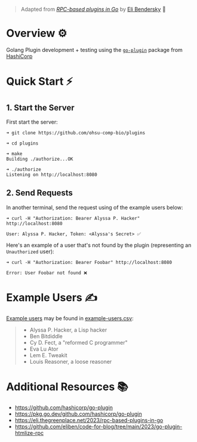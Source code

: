 > Adapted from [*RPC-based plugins in Go*](https://eli.thegreenplace.net/2023/rpc-based-plugins-in-go) by [Eli Bendersky](https://eli.thegreenplace.net/) 🚀

# Overview ⚙️

Golang Plugin development + testing using the [`go-plugin`](https://github.com/hashicorp/go-plugin) package from [HashiCorp](https://github.com/hashicorp)

# Quick Start ⚡

## 1. Start the Server 
First start the server:

```console
➜ git clone https://github.com/ohsu-comp-bio/plugins

➜ cd plugins

➜ make
Building ./authorize...OK

➜ ./authorize
Listening on http://localhost:8080
```

## 2. Send Requests

In another terminal, send the request using of the example users below:

```console
➜ curl -H "Authorization: Bearer Alyssa P. Hacker" http://localhost:8080

User: Alyssa P. Hacker, Token: <Alyssa's Secret> ✅
```

Here's an example of a user that's not found by the plugin (representing an `Unauthorized` user):

```console
➜ curl -H "Authorization: Bearer Foobar" http://localhost:8080

Error: User Foobar not found ❌
```

# Example Users ✍️

[Example users](https://en.wikipedia.org/wiki/Structure_and_Interpretation_of_Computer_Programs#Characters) may be found in [example-users.csv](./example-users.csv):
> - Alyssa P. Hacker, a Lisp hacker
> - Ben Bitdiddle
> - Cy D. Fect, a "reformed C programmer"
> - Eva Lu Ator
> - Lem E. Tweakit
> - Louis Reasoner, a loose reasoner

# Additional Resources 📚

- https://github.com/hashicorp/go-plugin
- https://pkg.go.dev/github.com/hashicorp/go-plugin
- https://eli.thegreenplace.net/2023/rpc-based-plugins-in-go
- https://github.com/eliben/code-for-blog/tree/main/2023/go-plugin-htmlize-rpc
